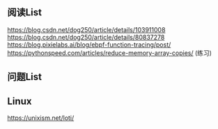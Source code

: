 
## 阅读List

https://blog.csdn.net/dog250/article/details/103911008
https://blog.csdn.net/dog250/article/details/80837278
https://blog.pixielabs.ai/blog/ebpf-function-tracing/post/
https://pythonspeed.com/articles/reduce-memory-array-copies/ (练习)


## 问题List


## Linux
https://unixism.net/loti/
